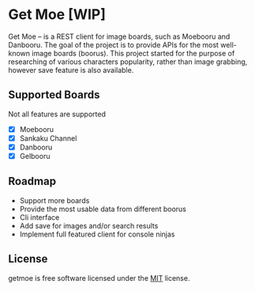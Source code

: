 # Get Moe [WIP]

Get Moe &ndash; is a REST client for image boards, such as Moebooru and
Danbooru. The goal of the project is to provide APIs for the most well-known
image boards (boorus). This project started for the purpose of researching of
various characters popularity, rather than image grabbing, however save feature
is also available.

## Supported Boards

Not all features are supported

* [x] Moebooru
* [x] Sankaku Channel
* [x] Danbooru
* [x] Gelbooru

## Roadmap

* Support more boards
* Provide the most usable data from different boorus
* Cli interface
* Add save for images and/or search results
* Implement full featured client for console ninjas

## License

getmoe is free software licensed under the [MIT](LICENSE) license.
